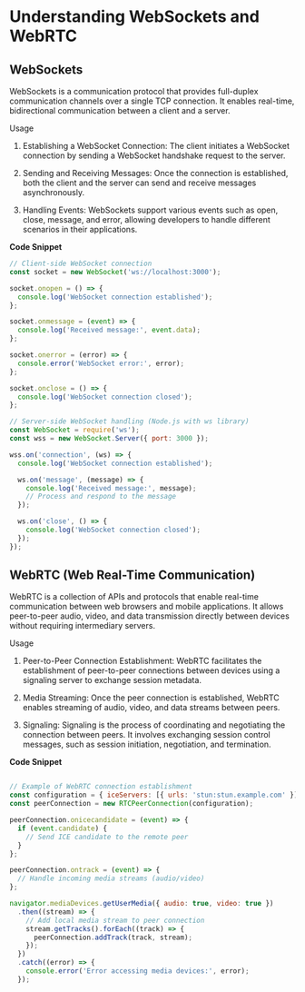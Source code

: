 # Understanding WebSockets and WebRTC

## WebSockets

WebSockets is a communication protocol that provides full-duplex communication channels over a single TCP connection. It enables real-time, bidirectional communication between a client and a server.

Usage
1. Establishing a WebSocket Connection: The client initiates a WebSocket connection by sending a WebSocket handshake request to the server.

2. Sending and Receiving Messages: Once the connection is established, both the client and the server can send and receive messages asynchronously.

3. Handling Events: WebSockets support various events such as open, close, message, and error, allowing developers to handle different scenarios in their applications.

__Code Snippet__

```javascript
// Client-side WebSocket connection
const socket = new WebSocket('ws://localhost:3000');

socket.onopen = () => {
  console.log('WebSocket connection established');
};

socket.onmessage = (event) => {
  console.log('Received message:', event.data);
};

socket.onerror = (error) => {
  console.error('WebSocket error:', error);
};

socket.onclose = () => {
  console.log('WebSocket connection closed');
};

```

```javascript 
// Server-side WebSocket handling (Node.js with ws library)
const WebSocket = require('ws');
const wss = new WebSocket.Server({ port: 3000 });

wss.on('connection', (ws) => {
  console.log('WebSocket connection established');

  ws.on('message', (message) => {
    console.log('Received message:', message);
    // Process and respond to the message
  });

  ws.on('close', () => {
    console.log('WebSocket connection closed');
  });
});

```

## WebRTC (Web Real-Time Communication)

WebRTC is a collection of APIs and protocols that enable real-time communication between web browsers and mobile applications. It allows peer-to-peer audio, video, and data transmission directly between devices without requiring intermediary servers.

Usage
1. Peer-to-Peer Connection Establishment: WebRTC facilitates the establishment of peer-to-peer connections between devices using a signaling server to exchange session metadata.

2. Media Streaming: Once the peer connection is established, WebRTC enables streaming of audio, video, and data streams between peers.

3. Signaling: Signaling is the process of coordinating and negotiating the connection between peers. It involves exchanging session control messages, such as session initiation, negotiation, and termination.



__Code Snippet__

```javascript 

// Example of WebRTC connection establishment
const configuration = { iceServers: [{ urls: 'stun:stun.example.com' }] };
const peerConnection = new RTCPeerConnection(configuration);

peerConnection.onicecandidate = (event) => {
  if (event.candidate) {
    // Send ICE candidate to the remote peer
  }
};

peerConnection.ontrack = (event) => {
  // Handle incoming media streams (audio/video)
};

navigator.mediaDevices.getUserMedia({ audio: true, video: true })
  .then((stream) => {
    // Add local media stream to peer connection
    stream.getTracks().forEach((track) => {
      peerConnection.addTrack(track, stream);
    });
  })
  .catch((error) => {
    console.error('Error accessing media devices:', error);
  });

```